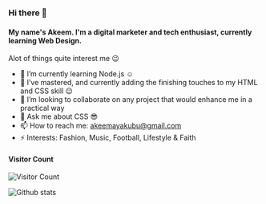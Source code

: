 ### Hi there 👋

#### My name's Akeem. I'm a digital marketer and tech enthusiast, currently learning Web Design. 
Alot of things quite interest me :wink:
- 🌱 I’m currently learning Node.js :relaxed:
- 🔭 I’ve mastered, and currently adding the finishing touches to my HTML and CSS skill :wink:
- 👯 I’m looking to collaborate on any project that would enhance me in a practical way
- 💬 Ask me about CSS :sunglasses:
- 📫 How to reach me: akeemayakubu@gmail.com
- ⚡ Interests: Fashion, Music, Football, Lifestyle & Faith

#### **Visitor Count**

![Visitor Count](https://profile-counter.glitch.me/{akeemyakubu}/count.svg) 
<br>

![Github stats](https://github-readme-stats.vercel.app/api?username=akeemyakubu)


